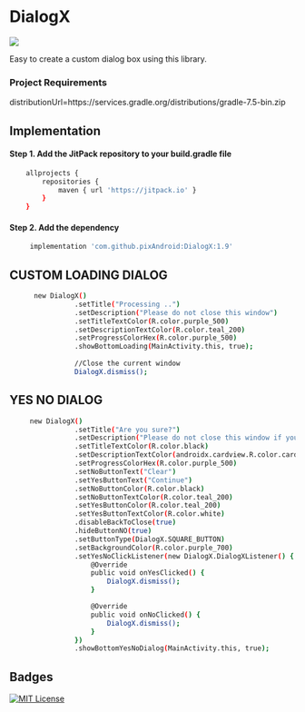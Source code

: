 
# DialogX 
[![](https://jitpack.io/v/pixAndroid/DialogX.svg)](https://jitpack.io/#pixAndroid/DialogX)


Easy to create a custom dialog box using this library.

### Project Requirements
distributionUrl=https\://services.gradle.org/distributions/gradle-7.5-bin.zip

## Implementation

#### Step 1. Add the JitPack repository to your build.gradle file

```bash
    allprojects {
        repositories {
            maven { url 'https://jitpack.io' }
        }
    }
```
#### Step 2. Add the dependency

```bash
	 implementation 'com.github.pixAndroid:DialogX:1.9'
```

## CUSTOM LOADING DIALOG
```bash
      new DialogX()
                .setTitle("Processing ..")
                .setDescription("Please do not close this window")
                .setTitleTextColor(R.color.purple_500)
                .setDescriptionTextColor(R.color.teal_200)
                .setProgressColorHex(R.color.purple_500)
                .showBottomLoading(MainActivity.this, true);
                
                //Close the current window
                DialogX.dismiss();
```
## YES NO DIALOG
```bash
	 new DialogX()
                .setTitle("Are you sure?")
                .setDescription("Please do not close this window if you are not sure.")
                .setTitleTextColor(R.color.black)
                .setDescriptionTextColor(androidx.cardview.R.color.cardview_dark_background)
                .setProgressColorHex(R.color.purple_500)
                .setNoButtonText("Clear")
                .setYesButtonText("Continue")
                .setNoButtonColor(R.color.black)
                .setNoButtonTextColor(R.color.teal_200)
                .setYesButtonColor(R.color.teal_200)
                .setYesButtonTextColor(R.color.white)
                .disableBackToClose(true)
                .hideButtonNO(true)
                .setButtonType(DialogX.SQUARE_BUTTON)
                .setBackgroundColor(R.color.purple_700)
                .setYesNoClickListener(new DialogX.DialogXListener() {
                    @Override
                    public void onYesClicked() {
                        DialogX.dismiss();
                    }

                    @Override
                    public void onNoClicked() {
                        DialogX.dismiss();
                    }
                })
                .showBottomYesNoDialog(MainActivity.this, true);
```
## Badges

[![MIT License](https://img.shields.io/badge/License-MIT-green.svg)](https://choosealicense.com/licenses/mit/)


